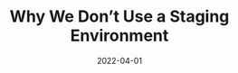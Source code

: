 ---
date: 2022-04-01
permalink: false
publisher: squeakyai
tags:
  - staging
  - testing
target_url: https://squeaky.ai/blog/development/why-we-dont-use-a-staging-environment
title: Why We Don’t Use a Staging Environment
---